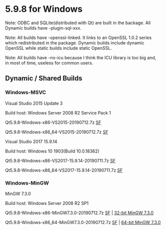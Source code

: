 # 5.9.8 for Windows

Note: ODBC and SQLite(distributed with Qt) are built in the backage. All Dynamic builds have -plugin-sql-xxx.

Note: All builds have -openssl-linked. It links to an OpenSSL 1.0.2 series which redistributed in the package. Dynamic builds include dynamic OpenSSL while static builds include static OpenSSL.

Note: All builds have -no-icu because I think the ICU library is too big and, in most of time, useless for common users.

## Dynamic / Shared Builds

### Windows-MSVC

Visual Studio 2015 Update 3

Build host: Windows Server 2008 R2 Service Pack 1

Qt5.9.8-Windows-x86-VS2015-20190712.7z [SF](https://sourceforge.net/projects/fsu0413-qtbuilds/files/Qt5.9/Windows-x86/Qt5.9.8-Windows-x86-VS2015-20190712.7z)

Qt5.9.8-Windows-x86_64-VS2015-20190712.7z [SF](https://sourceforge.net/projects/fsu0413-qtbuilds/files/Qt5.9/Windows-x86_64/Qt5.9.8-Windows-x86_64-VS2015-20190712.7z)

Visual Studio 2017 15.9.14

Build host: Windows 10 1903(Build 10.0.18362)

Qt5.9.8-Windows-x86-VS2017-15.9.14-20190711.7z [SF](https://sourceforge.net/projects/fsu0413-qtbuilds/files/Qt5.9/Windows-x86/Qt5.9.8-Windows-x86-VS2017-15.9.14-20190711.7z)

Qt5.9.8-Windows-x86_64-VS2017-15.9.14-20190711.7z [SF](https://sourceforge.net/projects/fsu0413-qtbuilds/files/Qt5.9/Windows-x86_64/Qt5.9.8-Windows-x86_64-VS2017-15.9.14-20190711.7z)

### Windows-MinGW

MinGW 7.3.0

Build host: Windows Server 2008 R2 SP1

Qt5.9.8-Windows-x86-MinGW7.3.0-20190712.7z [SF](https://sourceforge.net/projects/fsu0413-qtbuilds/files/Qt5.9/Windows-x86/Qt5.9.8-Windows-x86-MinGW7.3.0-20190712.7z) | [32-bit MinGW 7.3.0](https://sourceforge.net/projects/mingw-w64/files/Toolchains%20targetting%20Win32/Personal%20Builds/mingw-builds/7.3.0/threads-posix/dwarf/i686-7.3.0-release-posix-dwarf-rt_v5-rev0.7z)

Qt5.9.8-Windows-x86_64-MinGW7.3.0-20190712.7z [SF](https://sourceforge.net/projects/fsu0413-qtbuilds/files/Qt5.9/Windows-x86_64/Qt5.9.8-Windows-x86_64-MinGW7.3.0-20190712.7z) | [64-bit MinGW 7.3.0](https://sourceforge.net/projects/mingw-w64/files/Toolchains%20targetting%20Win64/Personal%20Builds/mingw-builds/7.3.0/threads-posix/seh/x86_64-7.3.0-release-posix-seh-rt_v5-rev0.7z)
